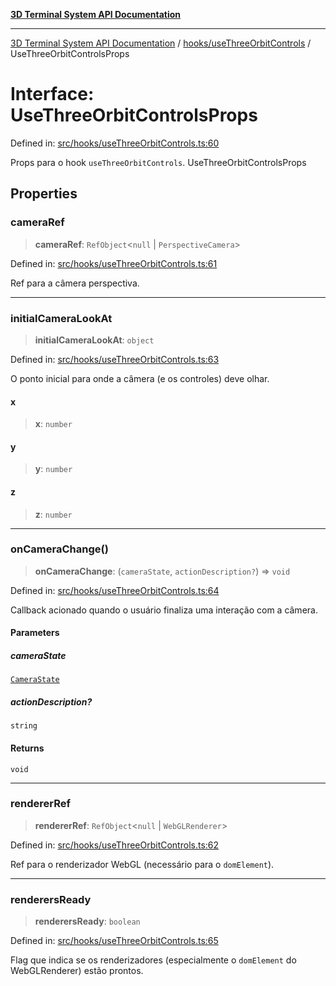 [**3D Terminal System API Documentation**](../../../README.md)

***

[3D Terminal System API Documentation](../../../README.md) / [hooks/useThreeOrbitControls](../README.md) / UseThreeOrbitControlsProps

# Interface: UseThreeOrbitControlsProps

Defined in: [src/hooks/useThreeOrbitControls.ts:60](https://github.com/Dicommunitas/ThreeJS_Terminal_3D/blob/824631c882bd29351bc730ad23d22c22cce24127/src/hooks/useThreeOrbitControls.ts#L60)

Props para o hook `useThreeOrbitControls`.
 UseThreeOrbitControlsProps

## Properties

### cameraRef

> **cameraRef**: `RefObject`\<`null` \| `PerspectiveCamera`\>

Defined in: [src/hooks/useThreeOrbitControls.ts:61](https://github.com/Dicommunitas/ThreeJS_Terminal_3D/blob/824631c882bd29351bc730ad23d22c22cce24127/src/hooks/useThreeOrbitControls.ts#L61)

Ref para a câmera perspectiva.

***

### initialCameraLookAt

> **initialCameraLookAt**: `object`

Defined in: [src/hooks/useThreeOrbitControls.ts:63](https://github.com/Dicommunitas/ThreeJS_Terminal_3D/blob/824631c882bd29351bc730ad23d22c22cce24127/src/hooks/useThreeOrbitControls.ts#L63)

O ponto inicial para onde a câmera (e os controles) deve olhar.

#### x

> **x**: `number`

#### y

> **y**: `number`

#### z

> **z**: `number`

***

### onCameraChange()

> **onCameraChange**: (`cameraState`, `actionDescription?`) => `void`

Defined in: [src/hooks/useThreeOrbitControls.ts:64](https://github.com/Dicommunitas/ThreeJS_Terminal_3D/blob/824631c882bd29351bc730ad23d22c22cce24127/src/hooks/useThreeOrbitControls.ts#L64)

Callback acionado quando o usuário finaliza uma interação com a câmera.

#### Parameters

##### cameraState

[`CameraState`](../../../lib/types/interfaces/CameraState.md)

##### actionDescription?

`string`

#### Returns

`void`

***

### rendererRef

> **rendererRef**: `RefObject`\<`null` \| `WebGLRenderer`\>

Defined in: [src/hooks/useThreeOrbitControls.ts:62](https://github.com/Dicommunitas/ThreeJS_Terminal_3D/blob/824631c882bd29351bc730ad23d22c22cce24127/src/hooks/useThreeOrbitControls.ts#L62)

Ref para o renderizador WebGL (necessário para o `domElement`).

***

### renderersReady

> **renderersReady**: `boolean`

Defined in: [src/hooks/useThreeOrbitControls.ts:65](https://github.com/Dicommunitas/ThreeJS_Terminal_3D/blob/824631c882bd29351bc730ad23d22c22cce24127/src/hooks/useThreeOrbitControls.ts#L65)

Flag que indica se os renderizadores (especialmente o `domElement` do WebGLRenderer) estão prontos.
